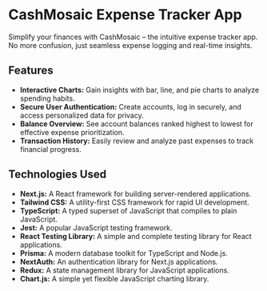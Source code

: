 # CashMosaic Expense Tracker App

Simplify your finances with CashMosaic – the intuitive expense tracker app. No more confusion, just seamless expense logging and real-time insights.

## Features

- **Interactive Charts:** Gain insights with bar, line, and pie charts to analyze spending habits.
- **Secure User Authentication:** Create accounts, log in securely, and access personalized data for privacy.
- **Balance Overview:** See account balances ranked highest to lowest for effective expense prioritization.
- **Transaction History:** Easily review and analyze past expenses to track financial progress.

## Technologies Used

- **Next.js:** A React framework for building server-rendered applications.
- **Tailwind CSS:** A utility-first CSS framework for rapid UI development.
- **TypeScript:** A typed superset of JavaScript that compiles to plain JavaScript.
- **Jest:** A popular JavaScript testing framework.
- **React Testing Library:** A simple and complete testing library for React applications.
- **Prisma:** A modern database toolkit for TypeScript and Node.js.
- **NextAuth:** An authentication library for Next.js applications.
- **Redux:** A state management library for JavaScript applications.
- **Chart.js:** A simple yet flexible JavaScript charting library.
